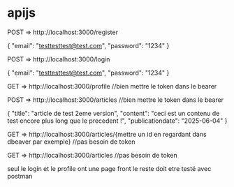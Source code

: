 # apijs

POST => http://localhost:3000/register

{
    "email": "testtesttest@test.com",
    "password": "1234"
}


POST => http://localhost:3000/login 

{
    "email": "testtesttest@test.com",
    "password": "1234"
}


GET => http://localhost:3000/profile //bien mettre le token dans le bearer


POST => http://localhost:3000/articles //bien mettre le token dans le bearer

{
    "title": "article de test 2eme version",
    "content": "ceci est un contenu de test encore plus long que le precedent !",
    "publicationdate": "2025-06-04"
}


GET => http://localhost:3000/articles/{mettre un id en regardant dans dbeaver par exemple} //pas besoin de token


GET => http://localhost:3000/articles //pas besoin de token



seul le login et le profile ont une page front le reste doit etre testé avec postman